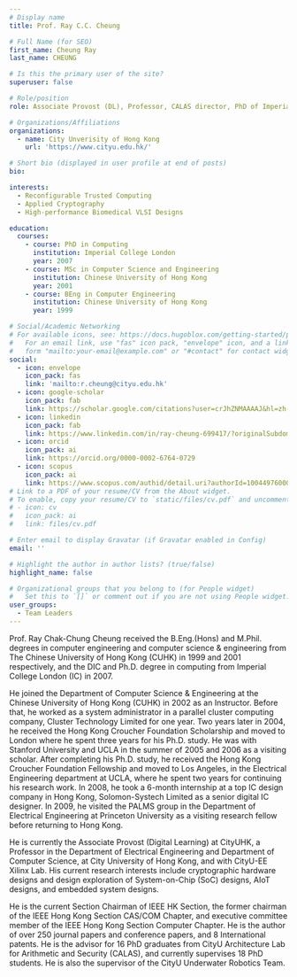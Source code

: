 ```yaml
---
# Display name
title: Prof. Ray C.C. Cheung

# Full Name (for SEO)
first_name: Cheung Ray
last_name: CHEUNG

# Is this the primary user of the site?
superuser: false

# Role/position
role: Associate Provost (DL), Professor, CALAS director, PhD of Imperial College London

# Organizations/Affiliations
organizations:
  - name: City Unverisity of Hong Kong
    url: 'https://www.cityu.edu.hk/'

# Short bio (displayed in user profile at end of posts)
bio: 

interests:
  - Reconfigurable Trusted Computing
  - Applied Cryptography
  - High-performance Biomedical VLSI Designs

education:
  courses:
    - course: PhD in Computing
      institution: Imperial College London
      year: 2007
    - course: MSc in Computer Science and Engineering
      institution: Chinese University of Hong Kong
      year: 2001
    - course: BEng in Computer Engineering
      institution: Chinese University of Hong Kong
      year: 1999

# Social/Academic Networking
# For available icons, see: https://docs.hugoblox.com/getting-started/page-builder/#icons
#   For an email link, use "fas" icon pack, "envelope" icon, and a link in the
#   form "mailto:your-email@example.com" or "#contact" for contact widget.
social:
  - icon: envelope
    icon_pack: fas
    link: 'mailto:r.cheung@cityu.edu.hk'
  - icon: google-scholar
    icon_pack: fab
    link: https://scholar.google.com/citations?user=crJhZNMAAAAJ&hl=zh-CN
  - icon: linkedin
    icon_pack: fab
    link: https://www.linkedin.com/in/ray-cheung-699417/?originalSubdomain=hk    
  - icon: orcid
    icon_pack: ai
    link: https://orcid.org/0000-0002-6764-0729
  - icon: scopus
    icon_pack: ai
    link: https://www.scopus.com/authid/detail.uri?authorId=10044976000
# Link to a PDF of your resume/CV from the About widget.
# To enable, copy your resume/CV to `static/files/cv.pdf` and uncomment the lines below.
# - icon: cv
#   icon_pack: ai
#   link: files/cv.pdf

# Enter email to display Gravatar (if Gravatar enabled in Config)
email: ''

# Highlight the author in author lists? (true/false)
highlight_name: false

# Organizational groups that you belong to (for People widget)
#   Set this to `[]` or comment out if you are not using People widget.
user_groups:
  - Team Leaders
---
```


Prof. Ray Chak-Chung Cheung received the B.Eng.(Hons) and M.Phil. degrees in computer engineering and computer science & engineering from The Chinese University of Hong Kong (CUHK) in 1999 and 2001 respectively, and the DIC and Ph.D. degree in computing from Imperial College London (IC) in 2007.

He joined the Department of Computer Science & Engineering at the Chinese University of Hong Kong (CUHK) in 2002 as an Instructor. Before that, he worked as a system administrator in a parallel cluster computing company, Cluster Technology Limited for one year. Two years later in 2004, he received the Hong Kong Croucher Foundation Scholarship and moved to London where he spent three years for his Ph.D. study. He was with Stanford University and UCLA in the summer of 2005 and 2006 as a visiting scholar. After completing his Ph.D. study, he received the Hong Kong Croucher Foundation Fellowship and moved to Los Angeles, in the Electrical Engineering department at UCLA, where he spent two years for continuing his research work. In 2008, he took a 6-month internship at a top IC design company in Hong Kong, Solomon-Systech Limited as a senior digital IC designer. In 2009, he visited the PALMS group in the Department of Electrical Engineering at Princeton University as a visiting research fellow before returning to Hong Kong.

He is currently the Associate Provost (Digital Learning) at CityUHK, a Professor in the Department of Electrical Engineering and Department of Computer Science, at City University of Hong Kong, and with CityU-EE Xilinx Lab. His current research interests include cryptographic hardware designs and design exploration of System-on-Chip (SoC) designs, AIoT designs, and embedded system designs.

He is the current Section Chairman of IEEE HK Section, the former chairman of the IEEE Hong Kong Section CAS/COM Chapter, and executive committee member of the IEEE Hong Kong Section Computer Chapter. He is the author of over 250 journal papers and conference papers, and 8 International patents. He is the advisor for 16 PhD graduates from CityU Architecture Lab for Arithmetic and Security (CALAS), and currently supervises 18 PhD students. He is also the supervisor of the CityU Underwater Robotics Team. 